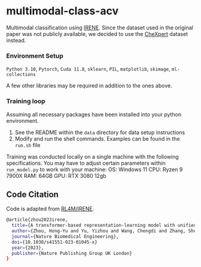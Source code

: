 # multimodal-class-acv
Multimodal classification using [IRENE](https://www.nature.com/articles/s41551-023-01045-x). Since the dataset used in the original paper was not publicly available, we decided to use the [CheXpert](https://stanfordmlgroup.github.io/competitions/chexpert) dataset instead.

### Environment Setup
`Python 3.10`, `Pytorch`, `Cuda 11.8`, `sklearn`, `PIL`, `matplotlib`, `skimage`, `ml-collections`

A few other libraries may be required in addition to the ones above. 

### Training loop
Assuming all necessary packages have been installed into your python environment.
1. See the README within the `data` directory for data setup instructions
3. Modify and run the shell commands. Examples can be found in the `run.sh` file

Training was conducted locally on a single machine with the following specifications. You may have to adjust certain parameters within `run_model.py` to work with your machine:
OS: Windows 11
CPU: Ryzen 9 7900X
RAM: 64GB
GPU: RTX 3080 12gb

## Code Citation
Code is adapted from [RL4M/IRENE](https://github.com/RL4M/IRENE).

```bash
@article{zhou2023irene,
  title={A transformer-based representation-learning model with unified processing of multimodal input for clinical diagnostics},
  author={Zhou, Hong-Yu and Yu, Yizhou and Wang, Chengdi and Zhang, Shu and Gao, Yuanxu and Pan, Jia and Shao, Jun and Lu, Guangming and Zhang, Kang and Li, Weimin},
  journal={Nature Biomedical Engineering},
  doi={10.1038/s41551-023-01045-x}
  year={2023},
  publisher={Nature Publishing Group UK London}
}
```